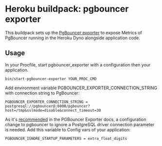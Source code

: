 # Heroku buildpack: pgbouncer exporter

This buildpack sets up the [PgBouncer exporter](https://github.com/prometheus-community/pgbouncer_exporter) to expose Metrics of PgBouncer running in the Heroku Dyno alongside application code.

## Usage

In your Procfile, start pgbouncer_exporter with a configuration then your application.

```console
bin/start-pgbouncer-exporter YOUR_PROC_CMD
```

Add environment variable PGBOUNCER_EXPORTER_CONNECTION_STRING with connection string to PgBouncer:
```code
PGBOUNCER_EXPORTER_CONNECTION_STRING = postgresql://pgbouncer@:6000/pgbouncer?host=/tmp&sslmode=disable&connect_timeout=30
```

As it's [recommended](https://github.com/prometheus-community/pgbouncer_exporter?tab=readme-ov-file#pgbouncer-configuration) in the PGBouncer Exporter docs, a configuration change to pgbouncer to ignore a PostgreSQL driver connection parameter is needed. Add this variable to Config vars of your application:
```code
PGBOUNCER_IGNORE_STARTUP_PARAMETERS = extra_float_digits
```
